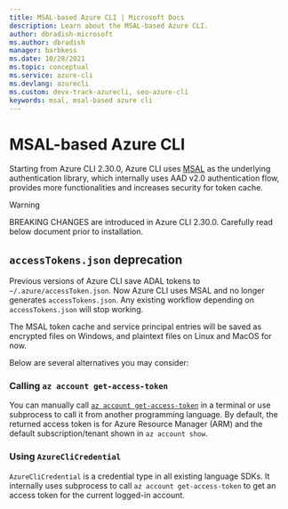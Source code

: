 ```yaml
---
title: MSAL-based Azure CLI | Microsoft Docs
description: Learn about the MSAL-based Azure CLI.
author: dbradish-microsoft
ms.author: dbradish
manager: barbkess
ms.date: 10/28/2021
ms.topic: conceptual
ms.service: azure-cli
ms.devlang: azurecli
ms.custom: devx-track-azurecli, seo-azure-cli
keywords: msal, msal-based azure cli
---
```


# MSAL-based Azure CLI

Starting from Azure CLI 2.30.0, Azure CLI uses [MSAL](https://github.com/AzureAD/microsoft-authentication-library-for-python) as the underlying authentication library, which internally uses AAD v2.0 authentication flow, provides more functionalities and increases security for token cache.

> [!WARNING]
> BREAKING CHANGES are introduced in Azure CLI 2.30.0. Carefully read below document prior to installation.

## `accessTokens.json` deprecation

Previous versions of Azure CLI save ADAL tokens to `~/.azure/accessToken.json`. Now Azure CLI uses MSAL and no longer generates `accessTokens.json`. Any existing workflow depending on `accessTokens.json` will stop working.

The MSAL token cache and service principal entries will be saved as encrypted files on Windows, and plaintext files on Linux and MacOS for now.

Below are several alternatives you may consider:

### Calling `az account get-access-token`

You can manually call [`az account get-access-token`](/cli/azure/account#az_account_get_access_token) in a terminal or use subprocess to call it from another programming language. By default, the returned access token is for Azure Resource Manager (ARM) and the default subscription/tenant shown in `az account show`.

### Using `AzureCliCredential`

`AzureCliCredential` is a credential type in all existing language SDKs. It internally uses subprocess to call `az account get-access-token` to get an access token for the current logged-in account.
